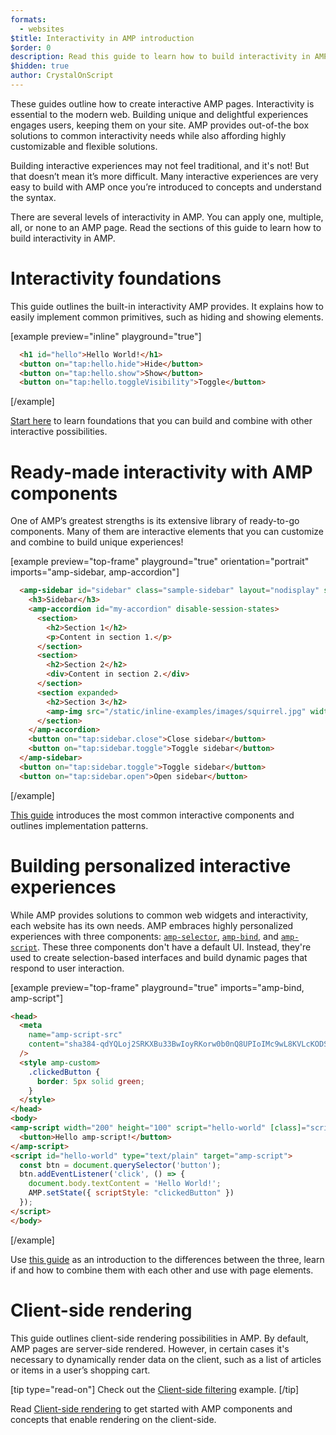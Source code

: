 ```yaml
---
formats:
  - websites
$title: Interactivity in AMP introduction
$order: 0
description: Read this guide to learn how to build interactivity in AMP.
$hidden: true
author: CrystalOnScript
---
```


These guides outline how to create interactive AMP pages. Interactivity is essential to the modern web. Building unique and delightful experiences engages users, keeping them on your site. AMP provides out-of-the box solutions to common interactivity needs while also affording highly customizable and flexible solutions.

Building interactive experiences may not feel traditional, and it's not! But that doesn’t mean it’s more difficult. Many interactive experiences are very easy to build with AMP once you’re introduced to concepts and understand the syntax.

There are several levels of interactivity in AMP. You can apply one, multiple, all, or none to an AMP page. Read the sections of this guide to learn how to build interactivity in AMP.

# Interactivity foundations

This guide outlines the built-in interactivity AMP provides. It explains how to easily implement common primitives, such as hiding and showing elements.

[example preview="inline" playground="true"]
```html
  <h1 id="hello">Hello World!</h1>
  <button on="tap:hello.hide">Hide</button>
  <button on="tap:hello.show">Show</button>
  <button on="tap:hello.toggleVisibility">Toggle</button>
```
[/example]

[Start here](foundations.md) to learn foundations that you can build and combine with other interactive possibilities.

# Ready-made interactivity with AMP components

One of AMP’s greatest strengths is its extensive library of ready-to-go components. Many of them are interactive elements that you can customize and combine to build unique experiences!

[example preview="top-frame" playground="true" orientation="portrait" imports="amp-sidebar, amp-accordion"]
```html
  <amp-sidebar id="sidebar" class="sample-sidebar" layout="nodisplay" side="right">
    <h3>Sidebar</h3>
    <amp-accordion id="my-accordion" disable-session-states>
      <section>
        <h2>Section 1</h2>
        <p>Content in section 1.</p>
      </section>
      <section>
        <h2>Section 2</h2>
        <div>Content in section 2.</div>
      </section>
      <section expanded>
        <h2>Section 3</h2>
        <amp-img src="/static/inline-examples/images/squirrel.jpg" width="320" height="256" alt="Photo of a squirrel"></amp-img>
      </section>
    </amp-accordion>
    <button on="tap:sidebar.close">Close sidebar</button>
    <button on="tap:sidebar.toggle">Toggle sidebar</button>
  </amp-sidebar>
  <button on="tap:sidebar.toggle">Toggle sidebar</button>
  <button on="tap:sidebar.open">Open sidebar</button>
```
[/example]

[This guide](ready_made.md) introduces the most common interactive components and outlines implementation patterns.

# Building personalized interactive experiences

While AMP provides solutions to common web widgets and interactivity, each website has its own needs. AMP embraces highly personalized experiences with three components: [`amp-selector`](../../../components/reference/amp-selector.md), [`amp-bind`](../../../components/reference/amp-bind.md), and [`amp-script`](../../../components/reference/amp-bind.md). These three components don't have a default UI. Instead, they're used to create selection-based interfaces and build dynamic pages that respond to user interaction.

[example preview="top-frame" playground="true" imports="amp-bind, amp-script"]
```html
<head>
  <meta
    name="amp-script-src"
    content="sha384-qdYQLoj2SRKXBu33BwIoyRKorw0b0nQ8UPIoIMc9wL8KVLcKODSAK52yNGQNS_vN"
  />
  <style amp-custom>
    .clickedButton {
      border: 5px solid green;
    }
  </style>
</head>
<body>
<amp-script width="200" height="100" script="hello-world" [class]="scriptStyle">
  <button>Hello amp-script!</button>
</amp-script>
<script id="hello-world" type="text/plain" target="amp-script">
  const btn = document.querySelector('button');
  btn.addEventListener('click', () => {
    document.body.textContent = 'Hello World!';
    AMP.setState({ scriptStyle: "clickedButton" })
  });
</script>
</body>
```
[/example]

Use [this guide](personalized_experiences.md) as an introduction to the differences between the three, learn if and how to combine them with each other and use with page elements.

# Client-side rendering

This guide outlines client-side rendering possibilities in AMP. By default, AMP pages are server-side rendered. However, in certain cases it's necessary to dynamically render data on the client, such as a list of articles or items in a user’s shopping cart.

[tip type="read-on"]
Check out the [Client-side filtering](../../../examples/documentation/client-side_filtering.html) example.
[/tip]

Read [Client-side rendering](client_rendering.md) to get started with AMP components and concepts that enable rendering on the client-side.